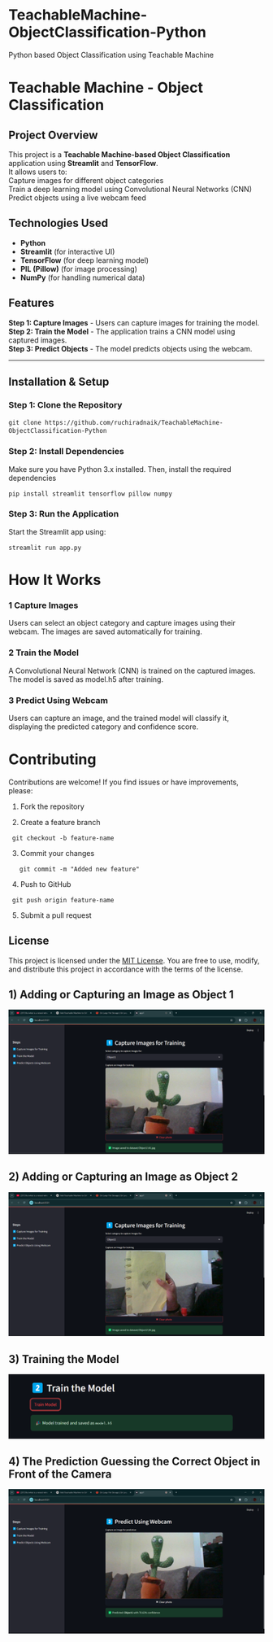 # TeachableMachine-ObjectClassification-Python
Python based Object Classification using Teachable Machine


#  Teachable Machine - Object Classification  

##  Project Overview  
This project is a **Teachable Machine-based Object Classification** application using **Streamlit** and **TensorFlow**.  
It allows users to:  
 Capture images for different object categories  
 Train a deep learning model using Convolutional Neural Networks (CNN)  
 Predict objects using a live webcam feed  

##  Technologies Used  
- **Python** 
- **Streamlit** (for interactive UI)  
- **TensorFlow** (for deep learning model)  
- **PIL (Pillow)** (for image processing)  
- **NumPy** (for handling numerical data)  

## Features  
 **Step 1: Capture Images** - Users can capture images for training the model.  
 **Step 2: Train the Model** - The application trains a CNN model using captured images.  
 **Step 3: Predict Objects** - The model predicts objects using the webcam.  

---

##  Installation & Setup  

###  Step 1: Clone the Repository  
```
git clone https://github.com/ruchiradnaik/TeachableMachine-ObjectClassification-Python

```

### Step 2: Install Dependencies
Make sure you have Python 3.x installed. Then, install the required dependencies

```
pip install streamlit tensorflow pillow numpy
```

### Step 3: Run the Application
Start the Streamlit app using:

```
streamlit run app.py
```

# How It Works

### 1️ Capture Images
Users can select an object category and capture images using their webcam. The images are saved automatically for training.

### 2️ Train the Model
A Convolutional Neural Network (CNN) is trained on the captured images. The model is saved as model.h5 after training.

### 3️ Predict Using Webcam
Users can capture an image, and the trained model will classify it, displaying the predicted category and confidence score.

# Contributing

Contributions are welcome! If you find issues or have improvements, please:

1. Fork the repository

2. Create a feature branch
  ```
   git checkout -b feature-name
```

3. Commit your changes
```
   git commit -m "Added new feature"
```

4. Push to GitHub
  ```
   git push origin feature-name
```
5. Submit a pull request 

## License

This project is licensed under the [MIT License](LICENSE). You are free to use, modify, and distribute this project in accordance with the terms of the license.


## 1) Adding or Capturing an Image as Object 1  

![Object 1](assets/object1_capture.png)  

## 2) Adding or Capturing an Image as Object 2  

![Object 2](assets/object2_capture.png)  

## 3) Training the Model  

![Training](assets/training.png)  

## 4) The Prediction Guessing the Correct Object in Front of the Camera  

![Prediction](assets/prediction.png)  






